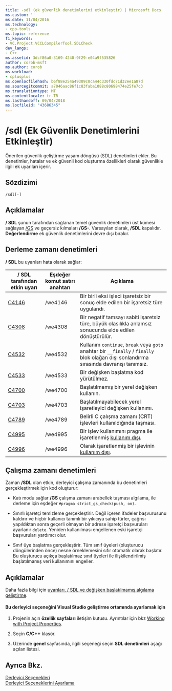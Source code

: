 ```yaml
---
title: -sdl (ek güvenlik denetimlerini etkinleştir) | Microsoft Docs
ms.custom: ''
ms.date: 11/04/2016
ms.technology:
- cpp-tools
ms.topic: reference
f1_keywords:
- VC.Project.VCCLCompilerTool.SDLCheck
dev_langs:
- C++
ms.assetid: 3dcf86a0-3169-4240-9f29-e04a9f535826
author: corob-msft
ms.author: corob
ms.workload:
- cplusplus
ms.openlocfilehash: b6f88e254a49309c0ca44c330fdc71d32ee1a87d
ms.sourcegitcommit: a7046aac86f1c83faba1088c80698474e25fe7c3
ms.translationtype: MT
ms.contentlocale: tr-TR
ms.lasthandoff: 09/04/2018
ms.locfileid: "43686345"
---
```

# <a name="sdl-enable-additional-security-checks"></a>/sdl (Ek Güvenlik Denetimlerini Etkinleştir)
Önerilen güvenlik geliştirme yaşam döngüsü (SDL) denetimleri ekler. Bu denetimler, hatalar ve ek güvenli kod oluşturma özellikleri olarak güvenlikle ilgili ek uyarıları içerir.  
  
## <a name="syntax"></a>Sözdizimi  
  
```  
/sdl[-]  
```  
  
## <a name="remarks"></a>Açıklamalar  
 **/ SDL** şunun tarafından sağlanan temel güvenlik denetimleri üst kümesi sağlayan [/GS](../../build/reference/gs-buffer-security-check.md) ve geçersiz kılmaları **/GS-**. Varsayılan olarak, **/SDL** kapalıdır. **Değerlendirme** ek güvenlik denetimlerini devre dışı bırakır.  
  
## <a name="compile-time-checks"></a>Derleme zamanı denetimleri  
 **/ SDL** bu uyarıları hata olarak sağlar:  
  
|/ SDL tarafından etkin uyarı|Eşdeğer komut satırı anahtarı|Açıklama|  
|------------------------------|-------------------------------------|-----------------|  
|[C4146](../../error-messages/compiler-warnings/compiler-warning-level-2-c4146.md)|/we4146|Bir birli eksi işleci işaretsiz bir sonuç elde edilen bir işaretsiz türe uygulandı.|  
|[C4308](../../error-messages/compiler-warnings/compiler-warning-level-2-c4308.md)|/we4308|Bir negatif tamsayı sabiti işaretsiz türe, büyük olasılıkla anlamsız sonucunda elde edilen dönüştürülür.|  
|[C4532](../../error-messages/compiler-warnings/compiler-warning-level-1-c4532.md)|/we4532|Kullanım `continue`, `break` veya `goto` anahtar bir `__finally` / `finally` blok olağan dışı sonlandırma sırasında davranışı tanımsız.|  
|[C4533](../../error-messages/compiler-warnings/compiler-warning-level-1-c4533.md)|/we4533|Bir değişken başlatma kod yürütülmez.|  
|[C4700](../../error-messages/compiler-warnings/compiler-warning-level-1-and-level-4-c4700.md)|/we4700|Başlatılmamış bir yerel değişken kullanın.|  
|[C4703](../../error-messages/compiler-warnings/compiler-warning-level-4-c4703.md)|/we4703|Başlatılmayabilecek yerel işaretleyici değişken kullanımı.|  
|[C4789](../../error-messages/compiler-warnings/compiler-warning-level-1-c4789.md)|/we4789|Belirli C çalışma zamanı (CRT) işlevleri kullanıldığında taşması.|  
|[C4995](../../error-messages/compiler-warnings/compiler-warning-level-3-c4995.md)|/we4995|Bir işlev kullanımını pragma ile işaretlenmiş [kullanım dışı](../../preprocessor/deprecated-c-cpp.md).|  
|[C4996](../../error-messages/compiler-warnings/compiler-warning-level-3-c4996.md)|/we4996|Olarak işaretlenmiş bir işlevinin [kullanım dışı](../../cpp/deprecated-cpp.md).|  
  
## <a name="runtime-checks"></a>Çalışma zamanı denetimleri  
 Zaman **/SDL** olan etkin, derleyici çalışma zamanında bu denetimleri gerçekleştirmek için kod oluşturur:  
  
-   Katı modu sağlar **/GS** çalışma zamanı arabellek taşması algılama, ile derleme için eşdeğer `#pragma strict_gs_check(push, on)`.  
  
-   Sınırlı işaretçi temizleme gerçekleştirir. Değil içeren ifadeler başvurusunu kaldırır ve hiçbir kullanıcı tanımlı bir yıkıcıya sahip türler, çağrısı yapıldıktan sonra geçerli olmayan bir adrese işaretçi başvuruları ayarlanır `delete`. Yeniden kullanılması engellenen eski işaretçi başvuruları yardımcı olur.  
  
-   Sınıf üye başlatma gerçekleştirir. Tüm sınıf üyeleri (oluşturucu döngülerinden önce) nesne örneklemesini sıfır otomatik olarak başlatır. Bu oluşturucu açıkça başlatılmaz sınıf üyeleri ile ilişkilendirilmiş başlatılmamış veri kullanımını engeller.  
  
## <a name="remarks"></a>Açıklamalar  
 Daha fazla bilgi için [uyarıları, / SDL ve değişken başlatılmamış algılama geliştirme](https://cloudblogs.microsoft.com/microsoftsecure/2012/06/06/warnings-sdl-and-improving-uninitialized-variable-detection/).  
  
#### <a name="to-set-this-compiler-option-in-the-visual-studio-development-environment"></a>Bu derleyici seçeneğini Visual Studio geliştirme ortamında ayarlamak için  
  
1.  Projenin açın **özellik sayfaları** iletişim kutusu. Ayrıntılar için bkz [Working with Project Properties](../../ide/working-with-project-properties.md).  
  
2.  Seçin **C/C++** klasör.  
  
3.  Üzerinde **genel** sayfasında, ilgili seçeneği seçin **SDL denetimleri** aşağı açılan listesi.  
  
## <a name="see-also"></a>Ayrıca Bkz.  
 [Derleyici Seçenekleri](../../build/reference/compiler-options.md)   
 [Derleyici Seçeneklerini Ayarlama](../../build/reference/setting-compiler-options.md)